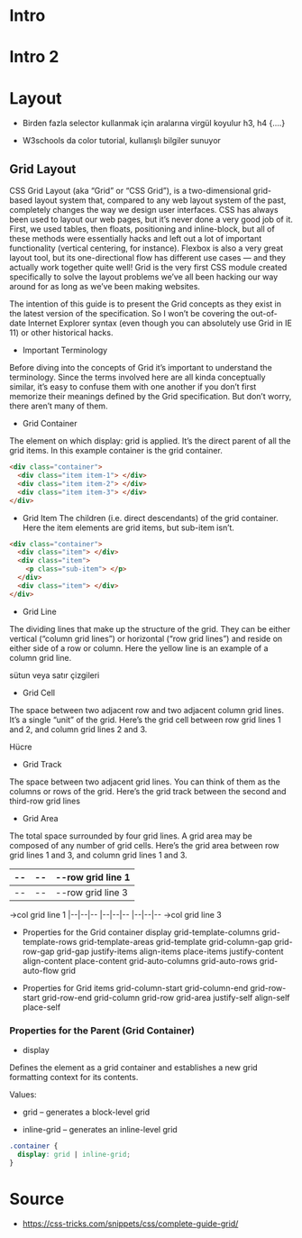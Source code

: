 




# Intro 


# Intro 2



# Layout


- Birden fazla selector kullanmak için aralarına virgül koyulur
h3, h4 {....}

- W3schools da color tutorial, kullanışlı bilgiler sunuyor 


## Grid Layout

CSS Grid Layout (aka “Grid” or “CSS Grid”), is a two-dimensional grid-based layout system that, compared to any web layout system of the past, completely changes the way we design user interfaces. CSS has always been used to layout our web pages, but it’s never done a very good job of it. First, we used tables, then floats, positioning and inline-block, but all of these methods were essentially hacks and left out a lot of important functionality (vertical centering, for instance). Flexbox is also a very great layout tool, but its one-directional flow has different use cases — and they actually work together quite well! Grid is the very first CSS module created specifically to solve the layout problems we’ve all been hacking our way around for as long as we’ve been making websites.

The intention of this guide is to present the Grid concepts as they exist in the latest version of the specification. So I won’t be covering the out-of-date Internet Explorer syntax (even though you can absolutely use Grid in IE 11) or other historical hacks.


- Important Terminology

Before diving into the concepts of Grid it’s important to understand the terminology. Since the terms involved here are all kinda conceptually similar, it’s easy to confuse them with one another if you don’t first memorize their meanings defined by the Grid specification. But don’t worry, there aren’t many of them.

- Grid Container

The element on which display: grid is applied. It’s the direct parent of all the grid items. In this example container is the grid container.

```html
<div class="container">
  <div class="item item-1"> </div>
  <div class="item item-2"> </div>
  <div class="item item-3"> </div>
</div>
```

- Grid Item
The children (i.e. direct descendants) of the grid container. Here the item elements are grid items, but sub-item isn’t.

```html
<div class="container">
  <div class="item"> </div>
  <div class="item">
    <p class="sub-item"> </p>
  </div>
  <div class="item"> </div>
</div>
```

- Grid Line

The dividing lines that make up the structure of the grid. They can be either vertical (“column grid lines”) or horizontal (“row grid lines”) and reside on either side of a row or column. Here the yellow line is an example of a column grid line.

sütun veya satır çizgileri

- Grid Cell

The space between two adjacent row and two adjacent column grid lines. It’s a single “unit” of the grid. Here’s the grid cell between row grid lines 1 and 2, and column grid lines 2 and 3.

Hücre

- Grid Track

The space between two adjacent grid lines. You can think of them as the columns or rows of the grid. Here’s the grid track between the second and third-row grid lines

- Grid Area

The total space surrounded by four grid lines. A grid area may be composed of any number of grid cells. Here’s the grid area between row grid lines 1 and 3, and column grid lines 1 and 3.

|--|--|--row grid line 1
|--|--|--
|--|--|--row grid line 3

->col grid line 1
|--|--|--
|--|--|--
|--|--|--
       ->col grid line 3

- Properties for the Grid container
display
grid-template-columns
grid-template-rows
grid-template-areas
grid-template
grid-column-gap
grid-row-gap
grid-gap
justify-items
align-items
place-items
justify-content
align-content
place-content
grid-auto-columns
grid-auto-rows
grid-auto-flow
grid

- Properties for Grid items
grid-column-start
grid-column-end
grid-row-start
grid-row-end
grid-column
grid-row
grid-area
justify-self
align-self
place-self

### Properties for the Parent (Grid Container)

- display

Defines the element as a grid container and establishes a new grid formatting context for its contents.

Values:

* grid – generates a block-level grid

* inline-grid – generates an inline-level grid

```css
.container {
  display: grid | inline-grid;
}
```




# Source

- https://css-tricks.com/snippets/css/complete-guide-grid/

